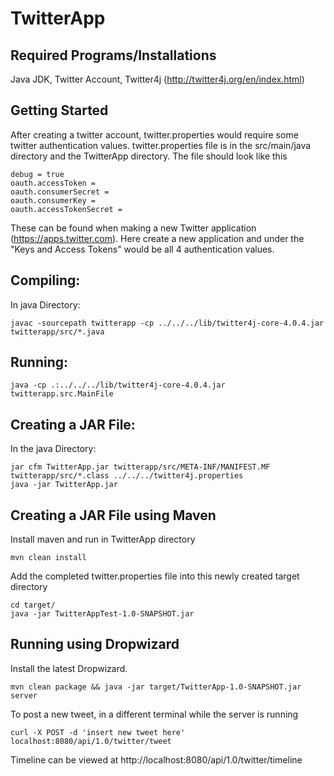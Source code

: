 # TwitterApp

## Required Programs/Installations
Java JDK, Twitter Account, Twitter4j (http://twitter4j.org/en/index.html)

## Getting Started
After creating a twitter account, twitter.properties would require some twitter authentication values. twitter.properties file is in the src/main/java directory and the TwitterApp directory. The file should look like this
```
debug = true
oauth.accessToken =
oauth.consumerSecret = 	
oauth.consumerKey =
oauth.accessTokenSecret = 
```
These can be found when making a new Twitter application (https://apps.twitter.com). Here create a new application and under the "Keys and Access Tokens" would be all 4 authentication values.

## Compiling: 
In java Directory:
```
javac -sourcepath twitterapp -cp ../../../lib/twitter4j-core-4.0.4.jar twitterapp/src/*.java 
```
## Running:
```
java -cp .:../../../lib/twitter4j-core-4.0.4.jar twitterapp.src.MainFile
```
## Creating a JAR File:
In the java Directory:
```
jar cfm TwitterApp.jar twitterapp/src/META-INF/MANIFEST.MF twitterapp/src/*.class ../../../twitter4j.properties
java -jar TwitterApp.jar

```
## Creating a JAR File using Maven
Install maven and run in TwitterApp directory
```
mvn clean install
```
Add the completed twitter.properties file into this newly created target directory
```
cd target/
java -jar TwitterAppTest-1.0-SNAPSHOT.jar
```
## Running using Dropwizard
Install the latest Dropwizard. 
```
mvn clean package && java -jar target/TwitterApp-1.0-SNAPSHOT.jar server
```
To post a new tweet, in a different terminal while the server is running
```
curl -X POST -d 'insert new tweet here' localhost:8080/api/1.0/twitter/tweet
```
Timeline can be viewed at http://localhost:8080/api/1.0/twitter/timeline
